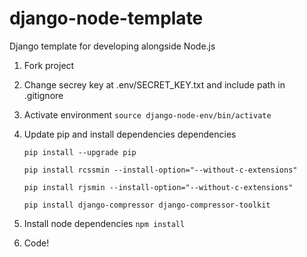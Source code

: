 # django-node-template
Django template for developing alongside Node.js


1. Fork project
2. Change secrey key at .env/SECRET_KEY.txt and include path in .gitignore
3. Activate environment `source django-node-env/bin/activate`
4. Update pip and install dependencies dependencies

    `pip install --upgrade pip`

    `pip install rcssmin --install-option="--without-c-extensions"`

    `pip install rjsmin --install-option="--without-c-extensions"`

    `pip install django-compressor django-compressor-toolkit`

5. Install node dependencies `npm install`
6. Code!
